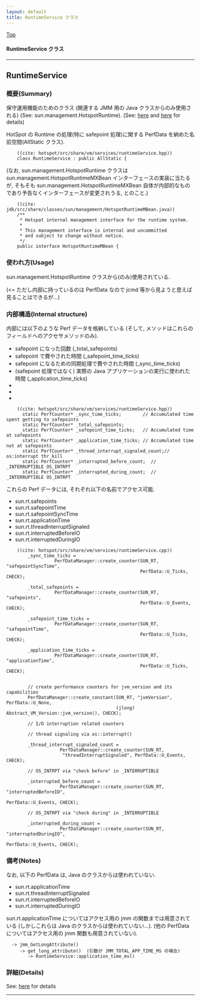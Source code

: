 ```yaml
---
layout: default
title: RuntimeService クラス 
---
```

[Top](../index.html)

#### RuntimeService クラス 



---
## <a name="no86CXVUcr" id="no86CXVUcr">RuntimeService</a>

### 概要(Summary)
保守運用機能のためのクラス (関連する JMM 用の Java クラスからのみ使用される)
(See: sun.management.HotspotRuntime).
(See: [here](no2114twV.html) and [here](no2114byp.html) for details)

HotSpot の Runtime の処理(特に safepoint 処理)に関する PerfData を納めた名前空間(AllStatic クラス).


```
    ((cite: hotspot/src/share/vm/services/runtimeService.hpp))
    class RuntimeService : public AllStatic {
```

(なお, sun.management.HotspotRuntime クラスは
 sun.management.HotspotRuntimeMXBean インターフェースの実装に当たるが,
 そもそも sun.management.HotspotRuntimeMXBean 自体が内部的なものであり予告なくインターフェースが変更されうる,
 とのこと.)

```
    ((cite: jdk/src/share/classes/sun/management/HotspotRuntimeMBean.java))
    /**
     * Hotspot internal management interface for the runtime system.
     *
     * This management interface is internal and uncommitted
     * and subject to change without notice.
     */
    public interface HotspotRuntimeMBean {
```

### 使われ方(Usage)
sun.management.HotspotRuntime クラスから(のみ)使用されている.

(<= ただし内部に持っているのは PerfData なので jcmd 等から見ようと思えば見ることはできるが...)

### 内部構造(Internal structure)
内部には以下のような Perf データを格納している
(そして, メソッドはこれらのフィールドへのアクセサメソッドのみ).

  * safepoint になった回数 (_total_safepoints)
  * safepoint で費やされた時間 (_safepoint_time_ticks)
  * safepoint になるための同期処理で費やされた時間 (_sync_time_ticks)
  * (safepoint 処理ではなく) 実際の Java アプリケーションの実行に使われた時間 (_application_time_ticks)
  * 
  * 
  * 

```
    ((cite: hotspot/src/share/vm/services/runtimeService.hpp))
      static PerfCounter* _sync_time_ticks;        // Accumulated time spent getting to safepoints
      static PerfCounter* _total_safepoints;
      static PerfCounter* _safepoint_time_ticks;   // Accumulated time at safepoints
      static PerfCounter* _application_time_ticks; // Accumulated time not at safepoints
      static PerfCounter* _thread_interrupt_signaled_count;// os:interrupt thr_kill
      static PerfCounter* _interrupted_before_count;  // _INTERRUPTIBLE OS_INTRPT
      static PerfCounter* _interrupted_during_count;  // _INTERRUPTIBLE OS_INTRPT
```

これらの Perf データには, それぞれ以下の名前でアクセス可能.

  * sun.rt.safepoints
  * sun.rt.safepointTime
  * sun.rt.safepointSyncTime
  * sun.rt.applicationTime
  * sun.rt.threadInterruptSignaled
  * sun.rt.interruptedBeforeIO
  * sun.rt.interruptedDuringIO

```
    ((cite: hotspot/src/share/vm/services/runtimeService.cpp))
        _sync_time_ticks =
                  PerfDataManager::create_counter(SUN_RT, "safepointSyncTime",
                                                  PerfData::U_Ticks, CHECK);
    
        _total_safepoints =
                  PerfDataManager::create_counter(SUN_RT, "safepoints",
                                                  PerfData::U_Events, CHECK);
    
        _safepoint_time_ticks =
                  PerfDataManager::create_counter(SUN_RT, "safepointTime",
                                                  PerfData::U_Ticks, CHECK);
    
        _application_time_ticks =
                  PerfDataManager::create_counter(SUN_RT, "applicationTime",
                                                  PerfData::U_Ticks, CHECK);
    
    
        // create performance counters for jvm_version and its capabilities
        PerfDataManager::create_constant(SUN_RT, "jvmVersion", PerfData::U_None,
                                         (jlong) Abstract_VM_Version::jvm_version(), CHECK);
    
        // I/O interruption related counters
    
        // thread signaling via os::interrupt()
    
        _thread_interrupt_signaled_count =
                    PerfDataManager::create_counter(SUN_RT,
                     "threadInterruptSignaled", PerfData::U_Events, CHECK);
    
        // OS_INTRPT via "check before" in _INTERRUPTIBLE
    
        _interrupted_before_count =
                    PerfDataManager::create_counter(SUN_RT, "interruptedBeforeIO",
                                                    PerfData::U_Events, CHECK);
    
        // OS_INTRPT via "check during" in _INTERRUPTIBLE
    
        _interrupted_during_count =
                    PerfDataManager::create_counter(SUN_RT, "interruptedDuringIO",
                                                    PerfData::U_Events, CHECK);
```

### 備考(Notes)
なお, 以下の PerfData は, Java のクラスからは使われていない.

  * sun.rt.applicationTime
  * sun.rt.threadInterruptSignaled
  * sun.rt.interruptedBeforeIO
  * sun.rt.interruptedDuringIO

sun.rt.applicationTime についてはアクセス用の jmm の関数までは用意されている
(しかしこれらは Java のクラスからは使われていない...).
(他の PerfData についてはアクセス用の jmm 関数も用意されていない).

```
  -> jmm_GetLongAttribute()
     -> get_long_attribute()  (引数が JMM_TOTAL_APP_TIME_MS の場合)
        -> RuntimeService::application_time_ms()
```




### 詳細(Details)
See: [here](../doxygen/classRuntimeService.html) for details

---
